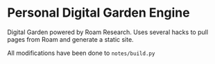 # Personal Digital Garden Engine

Digital Garden powered by Roam Research. Uses several hacks to pull pages from Roam and generate a static site.

All modifications have been done to `notes/build.py`
